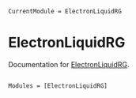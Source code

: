 ```@meta
CurrentModule = ElectronLiquidRG
```

# ElectronLiquidRG

Documentation for [ElectronLiquidRG](https://github.com/kunyuan/ElectronLiquidRG.jl).

```@index
```

```@autodocs
Modules = [ElectronLiquidRG]
```
